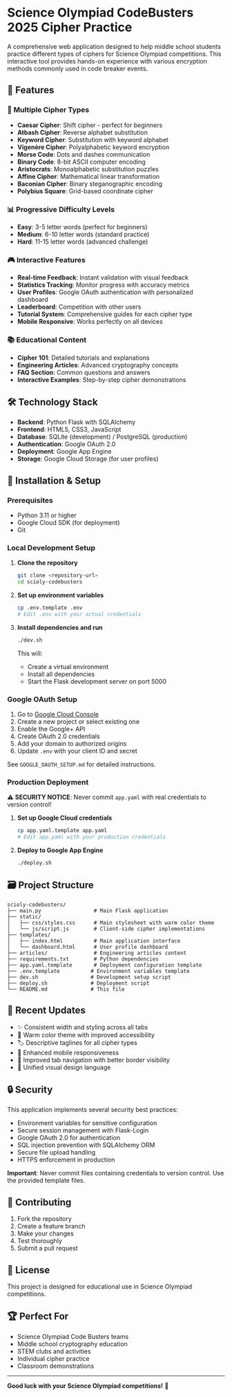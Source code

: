 # Science Olympiad CodeBusters 2025 Cipher Practice

A comprehensive web application designed to help middle school students practice different types of ciphers for Science Olympiad competitions. This interactive tool provides hands-on experience with various encryption methods commonly used in code breaker events.

## 🚀 Features

### 🎯 Multiple Cipher Types
- **Caesar Cipher**: Shift cipher - perfect for beginners
- **Atbash Cipher**: Reverse alphabet substitution
- **Keyword Cipher**: Substitution with keyword alphabet
- **Vigenère Cipher**: Polyalphabetic keyword encryption
- **Morse Code**: Dots and dashes communication
- **Binary Code**: 8-bit ASCII computer encoding
- **Aristocrats**: Monoalphabetic substitution puzzles
- **Affine Cipher**: Mathematical linear transformation
- **Baconian Cipher**: Binary steganographic encoding
- **Polybius Square**: Grid-based coordinate cipher

### 📊 Progressive Difficulty Levels
- **Easy**: 3-5 letter words (perfect for beginners)
- **Medium**: 6-10 letter words (standard practice)
- **Hard**: 11-15 letter words (advanced challenge)

### 🎮 Interactive Features
- **Real-time Feedback**: Instant validation with visual feedback
- **Statistics Tracking**: Monitor progress with accuracy metrics
- **User Profiles**: Google OAuth authentication with personalized dashboard
- **Leaderboard**: Competition with other users
- **Tutorial System**: Comprehensive guides for each cipher type
- **Mobile Responsive**: Works perfectly on all devices

### 📚 Educational Content
- **Cipher 101**: Detailed tutorials and explanations
- **Engineering Articles**: Advanced cryptography concepts
- **FAQ Section**: Common questions and answers
- **Interactive Examples**: Step-by-step cipher demonstrations

## 🛠️ Technology Stack

- **Backend**: Python Flask with SQLAlchemy
- **Frontend**: HTML5, CSS3, JavaScript
- **Database**: SQLite (development) / PostgreSQL (production)
- **Authentication**: Google OAuth 2.0
- **Deployment**: Google App Engine
- **Storage**: Google Cloud Storage (for user profiles)

## 🔧 Installation & Setup

### Prerequisites
- Python 3.11 or higher
- Google Cloud SDK (for deployment)
- Git

### Local Development Setup

1. **Clone the repository**
   ```bash
   git clone <repository-url>
   cd scioly-codebusters
   ```

2. **Set up environment variables**
   ```bash
   cp .env.template .env
   # Edit .env with your actual credentials
   ```

3. **Install dependencies and run**
   ```bash
   ./dev.sh
   ```
   This will:
   - Create a virtual environment
   - Install all dependencies
   - Start the Flask development server on port 5000

### Google OAuth Setup

1. Go to [Google Cloud Console](https://console.cloud.google.com/)
2. Create a new project or select existing one
3. Enable the Google+ API
4. Create OAuth 2.0 credentials
5. Add your domain to authorized origins
6. Update `.env` with your client ID and secret

See `GOOGLE_OAUTH_SETUP.md` for detailed instructions.

### Production Deployment

⚠️ **SECURITY NOTICE**: Never commit `app.yaml` with real credentials to version control!

1. **Set up Google Cloud credentials**
   ```bash
   cp app.yaml.template app.yaml
   # Edit app.yaml with your production credentials
   ```

2. **Deploy to Google App Engine**
   ```bash
   ./deploy.sh
   ```

## 🗃️ Project Structure

```
scioly-codebusters/
├── main.py                 # Main Flask application
├── static/
│   ├── css/styles.css      # Main stylesheet with warm color theme
│   └── js/script.js        # Client-side cipher implementations
├── templates/
│   ├── index.html          # Main application interface
│   └── dashboard.html      # User profile dashboard
├── articles/               # Engineering articles content
├── requirements.txt        # Python dependencies
├── app.yaml.template       # Deployment configuration template
├── .env.template          # Environment variables template
├── dev.sh                 # Development setup script
├── deploy.sh              # Deployment script
└── README.md              # This file
```

## 🎨 Recent Updates

- ✨ Consistent width and styling across all tabs
- 🎨 Warm color theme with improved accessibility
- 🏷️ Descriptive taglines for all cipher types
- 📱 Enhanced mobile responsiveness
- 🔐 Improved tab navigation with better border visibility
- 🎯 Unified visual design language

## 🔒 Security

This application implements several security best practices:

- Environment variables for sensitive configuration
- Secure session management with Flask-Login
- Google OAuth 2.0 for authentication
- SQL injection prevention with SQLAlchemy ORM
- Secure file upload handling
- HTTPS enforcement in production

**Important**: Never commit files containing credentials to version control. Use the provided template files.

## 🤝 Contributing

1. Fork the repository
2. Create a feature branch
3. Make your changes
4. Test thoroughly
5. Submit a pull request

## 📄 License

This project is designed for educational use in Science Olympiad competitions.

## 🏆 Perfect For

- Science Olympiad Code Busters teams
- Middle school cryptography education
- STEM clubs and activities
- Individual cipher practice
- Classroom demonstrations

---

**Good luck with your Science Olympiad competitions!** 🎯